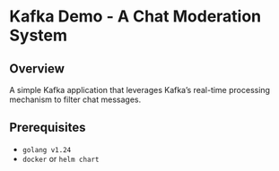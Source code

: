 # Kafka Demo - A Chat Moderation System

## Overview

A simple Kafka application that leverages Kafka’s real-time processing mechanism to filter chat messages.

## Prerequisites

- `golang v1.24`
- `docker` or `helm chart`
